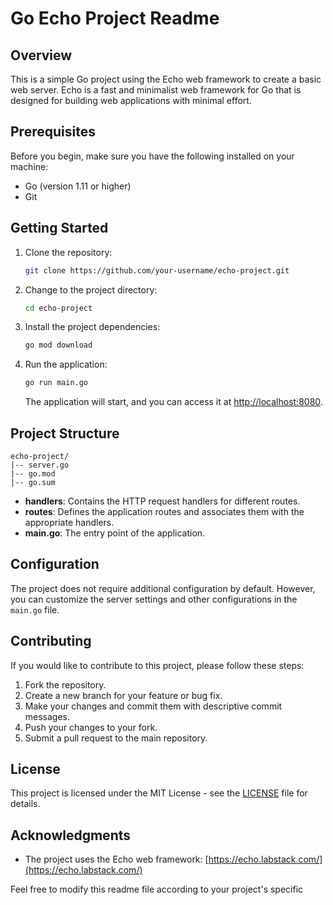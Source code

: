 # Go Echo Project Readme

## Overview

This is a simple Go project using the Echo web framework to create a basic web server. Echo is a fast and minimalist web framework for Go that is designed for building web applications with minimal effort.

## Prerequisites

Before you begin, make sure you have the following installed on your machine:

- Go (version 1.11 or higher)
- Git

## Getting Started

1. Clone the repository:

   ```bash
   git clone https://github.com/your-username/echo-project.git
   ```

2. Change to the project directory:

   ```bash
   cd echo-project
   ```

3. Install the project dependencies:

   ```bash
   go mod download
   ```

4. Run the application:

   ```bash
   go run main.go
   ```

   The application will start, and you can access it at [http://localhost:8080](http://localhost:8080).

## Project Structure

```
echo-project/
|-- server.go
|-- go.mod
|-- go.sum
```

- **handlers**: Contains the HTTP request handlers for different routes.
- **routes**: Defines the application routes and associates them with the appropriate handlers.
- **main.go**: The entry point of the application.

## Configuration

The project does not require additional configuration by default. However, you can customize the server settings and other configurations in the `main.go` file.

## Contributing

If you would like to contribute to this project, please follow these steps:

1. Fork the repository.
2. Create a new branch for your feature or bug fix.
3. Make your changes and commit them with descriptive commit messages.
4. Push your changes to your fork.
5. Submit a pull request to the main repository.

## License

This project is licensed under the MIT License - see the [LICENSE](LICENSE) file for details.

## Acknowledgments

- The project uses the Echo web framework: [https://echo.labstack.com/](https://echo.labstack.com/)

Feel free to modify this readme file according to your project's specific
